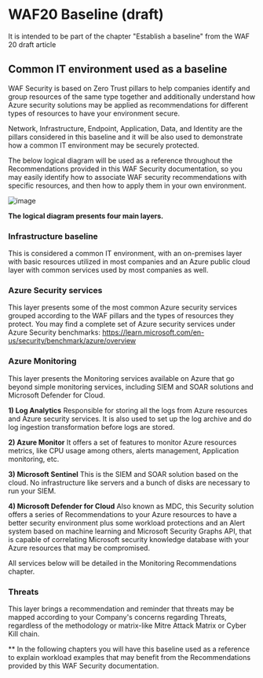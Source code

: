 # WAF20 Baseline (draft)

It is intended to be part of the chapter "Establish a baseline" from the WAF 20 draft article

## Common IT environment used as a baseline

WAF Security is based on Zero Trust pillars to help companies identify and group resources of the same type together and additionally understand how Azure security solutions may be applied as recommendations for different types of resources to have your environment secure.

Network, Infrastructure, Endpoint, Application, Data, and Identity are the pillars considered in this baseline and it will be also used to demonstrate how a common IT environment may be securely protected.

The below logical diagram will be used as a reference throughout the Recommendations provided in this WAF Security documentation, so you may easily identify how to associate WAF security recommendations with specific resources, and then how to apply them in your own environment.

![image](https://github.com/rudneir2/WAF20-baseline-draft-/assets/97529152/f5d4abae-213d-4d19-9380-9a8a3c0cc99f)

**The logical diagram presents four main layers.**

### Infrastructure baseline

This is considered a common IT environment, with an on-premises layer with basic resources utilized in most companies and an Azure public cloud layer with common services used by most companies as well.

### Azure Security services

This layer presents some of the most common Azure security services grouped according to the WAF pillars and the types of resources they protect. You may find a complete set of Azure security services under Azure Security benchmarks:
https://learn.microsoft.com/en-us/security/benchmark/azure/overview 

### Azure Monitoring

This layer presents the Monitoring services available on Azure that go beyond simple monitoring services, including SIEM and SOAR solutions and Microsoft Defender for Cloud.

**1) Log Analytics**
Responsible for storing all the logs from Azure resources and Azure security services. It is also used to set up the log archive and do log ingestion transformation before logs are stored.

**2) Azure Monitor**
It offers a set of features to monitor Azure resources metrics, like CPU usage among others, alerts management, Application monitoring, etc.

**3) Microsoft Sentinel**
This is the SIEM and SOAR solution based on the cloud. No infrastructure like servers and a bunch of disks are necessary to run your SIEM.

**4) Microsoft Defender for Cloud**
Also known as MDC, this Security solution offers a series of Recommendations to your Azure resources to have a better security environment plus some workload protections and an Alert system based on machine learning and Microsoft Security Graphs API, that is capable of correlating Microsoft security knowledge database with your Azure resources that may be compromised.

All services below will be detailed in the Monitoring Recommendations chapter.

### Threats
This layer brings a recommendation and reminder that threats may be mapped according to your Company's concerns regarding Threats, regardless of the methodology or matrix-like Mitre Attack Matrix or Cyber Kill chain.

** In the following chapters you will have this baseline used as a reference to explain workload examples that may benefit from the Recommendations provided by this WAF Security documentation.
